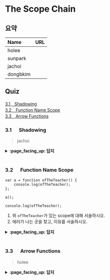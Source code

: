 # The Scope Chain

## 요약
| Name | URL |
|:---|:---|
| holee |  |
| sunpark |  |
| jachoi |  |
| dongbkim |  |

## Quiz

[3.1　Shadowing](#31---Lookup-Is-Mostly-Conceptual)<br>
[3.2　Function Name Scope](#32---Function-Name-Scope)<br>
[3.3　Arrow Functions](#33---Arrow-Functions)<br>

### 3.1 　  Shadowing

> jachoi

<details>
<summary> <b> :page_facing_up: 답지 </b>  </summary>
<div markdown="1">

</div>
</details>
<br>

### 3.2 　  Function Name Scope 

```
var a = function ofTheTeacher() {
    console.log(ofTheTeacher);
};

a();

console.log(ofTheTeacher);
```
1. 위 `ofTheTeacher`가 있는 scope에 대해 서술하시오.
2. 에러가 나는 곳을 찾고, 이유를 서술하시오.

<details>
<summary> <b> :page_facing_up: 답지 </b>  </summary>
<div markdown="1">
1.ofTheTeacher is declared as an identifier **inside the function itself**
2.**console.log(ofTheTeacher)** 1번과 같은 이유.
</div>
</details>
<br>

### 3.3 　  Arrow Functions

> holee

<details>
<summary> <b> :page_facing_up: 답지 </b>  </summary>
<div markdown="1">

</div>
</details>
<br>
